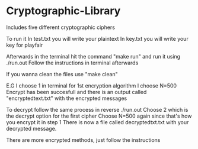 # Cryptographic-Library
Includes five different cryptographic ciphers

To run it 
In test.txt you will write your plaintext
In key.txt you will write your key for playfair

Afterwards in the terminal hit the command "make run" and run it using ./run.out
Follow the instructions in terminal afterwards

If you wanna clean the files use "make clean"

E.G
I choose 1 in terminal for 1st encryption algorithm
I choose N=500
Encrypt has been succesfull and there is an output called "encryptedtext.txt" with the encrypted messages

To decrypt follow the same process in reverse
./run.out
Choose 2 which is the decrypt option for the first cipher
Choose N=500 again since that's how you encrypt it in step 1
There is now a file called decryptedtxt.txt with your decrypted message.

There are more encrypted methods, just follow the instructions
